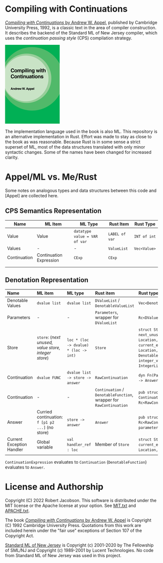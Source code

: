 # Compiling with Continuations

[_Compiling with Continuations_ by Andrew W. Appel](https://doi.org/10.1017/CBO9780511609619), 
published by Cambridge University Press, 1992, is a classic text in the area
of compiler construction. It describes the backend of the Standard ML of New Jersey 
compiler, which uses the _continuation passing style_ (CPS) compilation 
strategy.

![book.jpg](book.jpg)

The implementation language used in the book is also ML. This repository is 
an alternative implementation in Rust. Effort was made to stay as close to 
the book as was reasonable. Because Rust is in some sense a strict 
superset of ML, most of the data structures translated with only minor 
syntactic changes. Some of the names have been changed for increased clarity. 

# Appel/ML vs. Me/Rust

Some notes on analogous types and data structures between this code and 
\[Appel] are collected here.

## CPS Semantics Representation

| Name         | ML Item                 | ML Type                                                      | Rust Item   | Rust Type                                                    |
| ------------ | ----------------------- | ------------------------------------------------------------ | ----------- | ------------------------------------------------------------ |
| Value        | Value                   | `datatype value = VAR of var` | `LABEL of var` | `INT of int` | `REAL of string` | `STRING of string` | `Value`       | `enum Value{ Variable(Variable), Label(Variable), Integer(Integer), Real(Real), String(String) }` |
| Values       | -                       | -                                                            | `ValueList` | `Vec<Value>`                                                 |
| Continuation | Continuation Expression | `CExp`                                                       | `CExp`      |                                                              |
|              |                         |                                                              |             |                                                              |
|              |                         |                                                              |             |                                                              |



## Denotation Representation

| Name                      | ML item                                              | ML type                                | Rust item                                                    | Rust type                                                    |
| :------------------------ | :--------------------------------------------------- | :------------------------------------- | :----------------------------------------------------------- | :----------------------------------------------------------- |
| Denotable Values          | `dvalue list`                                        | `dvalue list`                          | `DValueList` / `DenotableValueList`                          | `Vec<DenotableValue>`                                        |
| Parameters                | -                                                    | -                                      | `Parameters`, wrapper for `DValueList`                       | `Rc<DValueList>`                                             |
| Store                     | `store`: (*next unused, value store, integer store*) | `loc * (loc -> dvalue) * (loc -> int)` | `Store`                                                      | `struct Store{ next_unused_address: Location, current_exception_handler: Location, values: DenotableValueList, integer_values: IntegerList }` |
| Continuation              | `dvalue FUNC`                                        | `dvalue list -> store -> answer`       | `RawContinuation`                                            | `dyn Fn(Parameters, Store) -> Answer`                        |
| Continuation              | -                                                    | -                                      | `Continuation` / `DenotableFunction`, wrapper for `RawContinuation` | `pub struct Continuation{pub f: Rc<RawContinuation>}`        |
| Answer                    | Curried continuation: `f [p1 p2 ...]` (no store)     | `store -> answer`                      | `Answer`                                                     | `pub struct Answer {f: Rc<RawContinuation>,   parameters: Parameters}` |
| Current Exception Handler | Global variable                                      | `val handler_ref : loc`                | Member of `Store`                                            | `struct Store{ current_exception_handler: Location, ... }`   |
|                           |                                                      |                                        |                                                              |                                                              |

`ContinuationExpression` evaluates to `Continuation` (`DenotableFunction`) evaluates to  `Answer`.


# License and Authorship

Copyright (C) 2022 Robert Jacobson. This software is distributed under the MIT 
license or the Apache license at your option. See [MIT.txt](MIT.txt) and 
[APACHE.txt](APACHE.txt).

The book [_Compiling with Continuations_ by Andrew W. Appel](https://doi.org/10.1017/CBO9780511609619) is 
Copyright (C) 1992 Cambridge University Press. Quotations from this work are 
included herein under the "fair use" exceptions of Section 107 of the 
Copyright Act.

[Standard ML of New Jersey](https://www.smlnj.org/) 
is Copyright (c) 2001-2020 by The Fellowship of SML/NJ and
Copyright (c) 1989-2001 by Lucent Technologies. No code
from Standard ML of New Jersey was used in this project.
